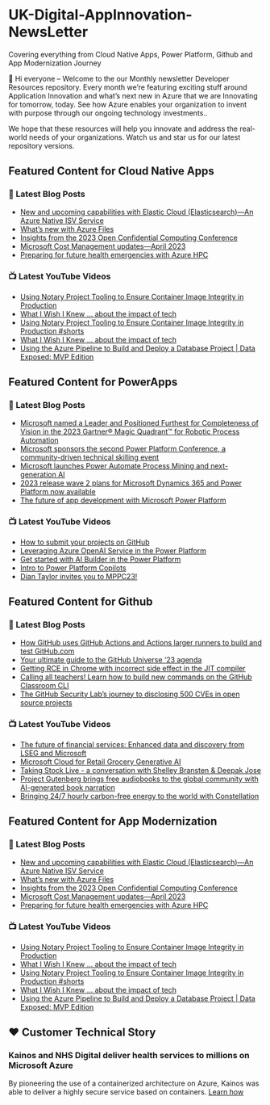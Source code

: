 # UK-Digital-AppInnovation-NewsLetter

Covering everything from Cloud Native Apps, Power Platform, Github and App Modernization Journey

👋 Hi everyone – Welcome to the our Monthly newsletter Developer Resources repository. Every month we’re featuring exciting stuff around Application Innovation and what’s next new in Azure that we are Innovating for tomorrow, today. See how Azure enables your organization to invent with purpose through our ongoing technology investments..


We hope that these resources will help you innovate and address the real-world needs of your organizations. Watch us and star us for our latest repository versions.

## Featured Content for Cloud Native Apps


### 📝 Latest Blog Posts

    
<!-- BLOGCNA:START -->
- [New and upcoming capabilities with Elastic Cloud (Elasticsearch)—An Azure Native ISV Service](https://azure.microsoft.com/blog/new-and-upcoming-capabilities-with-elastic-cloud-elasticsearch-an-azure-native-isv-service/)
- [What’s new with Azure Files](https://azure.microsoft.com/blog/what-s-new-with-azure-files/)
- [Insights from the 2023 Open Confidential Computing Conference](https://azure.microsoft.com/blog/insights-from-the-2023-open-confidential-computing-conference/)
- [Microsoft Cost Management updates—April 2023](https://azure.microsoft.com/blog/microsoft-cost-management-updates-april-2023/)
- [Preparing for future health emergencies with Azure HPC ](https://azure.microsoft.com/blog/preparing-for-future-health-emergencies-with-azure-hpc/)
<!-- BLOGCNA:END -->

### 📺 Latest YouTube Videos

 
<!-- YOUTUBECNA:START -->
- [Using Notary Project Tooling to Ensure Container Image Integrity in Production](https://www.youtube.com/watch?v=k5tsE19DKbQ)
- [What I Wish I Knew ... about the impact of tech](https://www.youtube.com/watch?v=h1fv0GSuEGA)
- [Using Notary Project Tooling to Ensure Container Image Integrity in Production #shorts](https://www.youtube.com/watch?v=1Qs1Pe_ym1k)
- [What I Wish I Knew ... about the impact of tech](https://www.youtube.com/watch?v=-sstR-8GT1I)
- [Using the Azure Pipeline to Build and Deploy a Database Project | Data Exposed: MVP Edition](https://www.youtube.com/watch?v=-y-T8jT2Zwk)
<!-- YOUTUBECNA:END -->

##  Featured Content for PowerApps
### 📝 Latest Blog Posts
<!-- BLOGPOWER:START -->
- [Microsoft named a Leader and Positioned Furthest for Completeness of Vision in the 2023 Gartner® Magic Quadrant™ for Robotic Process Automation](https://powerautomate.microsoft.com/en-us/blog/microsoft-named-a-leader-and-positioned-furthest-for-completeness-of-vision-in-the-2023-gartner-magic-quadrant-for-robotic-process-automation/)
- [Microsoft sponsors the second Power Platform Conference, a community-driven technical skilling event](https://cloudblogs.microsoft.com/powerplatform/2023/07/25/microsoft-sponsors-the-second-power-platform-conference-a-community-driven-technical-skilling-event/)
- [Microsoft launches Power Automate Process Mining and next-generation AI](https://cloudblogs.microsoft.com/powerplatform/2023/07/18/microsoft-launches-power-automate-process-mining-and-next-generation-ai/)
- [2023 release wave 2 plans for Microsoft Dynamics 365 and Power Platform now available](https://cloudblogs.microsoft.com/dynamics365/bdm/2023/07/18/2023-release-wave-2-plans-for-microsoft-dynamics-365-and-power-platform-now-available/)
- [The future of app development with Microsoft Power Platform](https://cloudblogs.microsoft.com/powerplatform/2023/05/23/the-future-of-app-development-with-microsoft-power-platform/)
<!-- BLOGPOWER:END -->
 ### 📺 Latest YouTube Videos
    
<!-- YOUTUBEPOWER:START -->
- [How to submit your projects on GitHub](https://www.youtube.com/watch?v=S5Zk_0lvAdM)
- [Leveraging Azure OpenAI Service in the Power Platform](https://www.youtube.com/watch?v=LbbEY2Juq90)
- [Get started with AI Builder in the Power Platform](https://www.youtube.com/watch?v=iEE7FTi05hE)
- [Intro to Power Platform Copilots](https://www.youtube.com/watch?v=-cU-1bpmk-k)
- [Dian Taylor invites you to MPPC23!](https://www.youtube.com/watch?v=SE0TScwsT4s)
<!-- YOUTUBEPOWER:END -->

##  Featured Content for Github
### 📝 Latest Blog Posts
<!-- BLOGGITHUB:START -->
- [How GitHub uses GitHub Actions and Actions larger runners to build and test GitHub.com](https://github.blog/2023-09-26-how-github-uses-github-actions-and-actions-larger-runners-to-build-and-test-github-com/)
- [Your ultimate guide to the GitHub Universe ‘23 agenda](https://github.blog/2023-09-26-your-ultimate-guide-to-the-github-universe-23-agenda/)
- [Getting RCE in Chrome with incorrect side effect in the JIT compiler](https://github.blog/2023-09-26-getting-rce-in-chrome-with-incorrect-side-effect-in-the-jit-compiler/)
- [Calling all teachers! Learn how to build new commands on the GitHub Classroom CLI](https://github.blog/2023-09-25-calling-all-teachers-learn-how-to-build-new-commands-on-the-github-classroom-cli/)
- [The GitHub Security Lab’s journey to disclosing 500 CVEs in open source projects](https://github.blog/2023-09-21-the-github-security-labs-journey-to-disclosing-500-cves-in-open-source-projects/)
<!-- BLOGGITHUB:END -->
### 📺 Latest YouTube Videos
<!-- YOUTUBEGITHUB:START -->
- [The future of financial services: Enhanced data and discovery from LSEG and Microsoft](https://www.youtube.com/watch?v=TM4ehzYyRPw)
- [Microsoft Cloud for Retail Grocery Generative AI](https://www.youtube.com/watch?v=f9V87NftLBA)
- [Taking Stock Live - a conversation with Shelley Bransten &amp; Deepak Jose](https://www.youtube.com/watch?v=-0oQVTXLa6o)
- [Project Gutenberg brings free audiobooks to the global community with AI-generated book narration](https://www.youtube.com/watch?v=iB01e1_xRgc)
- [Bringing 24/7 hourly carbon-free energy to the world with Constellation](https://www.youtube.com/watch?v=GEZc_4oZllM)
<!-- YOUTUBEGITHUB:END -->
##  Featured Content for App Modernization
### 📝 Latest Blog Posts
<!-- BLOGAPPMOD:START -->
- [New and upcoming capabilities with Elastic Cloud (Elasticsearch)—An Azure Native ISV Service](https://azure.microsoft.com/blog/new-and-upcoming-capabilities-with-elastic-cloud-elasticsearch-an-azure-native-isv-service/)
- [What’s new with Azure Files](https://azure.microsoft.com/blog/what-s-new-with-azure-files/)
- [Insights from the 2023 Open Confidential Computing Conference](https://azure.microsoft.com/blog/insights-from-the-2023-open-confidential-computing-conference/)
- [Microsoft Cost Management updates—April 2023](https://azure.microsoft.com/blog/microsoft-cost-management-updates-april-2023/)
- [Preparing for future health emergencies with Azure HPC ](https://azure.microsoft.com/blog/preparing-for-future-health-emergencies-with-azure-hpc/)
<!-- BLOGAPPMOD:END -->
### 📺 Latest YouTube Videos
<!-- YOUTUBEAPPMOD:START -->
- [Using Notary Project Tooling to Ensure Container Image Integrity in Production](https://www.youtube.com/watch?v=k5tsE19DKbQ)
- [What I Wish I Knew ... about the impact of tech](https://www.youtube.com/watch?v=h1fv0GSuEGA)
- [Using Notary Project Tooling to Ensure Container Image Integrity in Production #shorts](https://www.youtube.com/watch?v=1Qs1Pe_ym1k)
- [What I Wish I Knew ... about the impact of tech](https://www.youtube.com/watch?v=-sstR-8GT1I)
- [Using the Azure Pipeline to Build and Deploy a Database Project | Data Exposed: MVP Edition](https://www.youtube.com/watch?v=-y-T8jT2Zwk)
<!-- YOUTUBEAPPMOD:END -->


## ♥️ Customer Technical Story 

### Kainos and NHS Digital deliver health services to millions on Microsoft Azure

By pioneering the use of a containerized architecture on Azure, Kainos was able to deliver a highly secure service based on containers. [Learn how](https://customers.microsoft.com/en-us/story/1368348549535774520-kainos-and-nhs-digital-deliver-health-services-to-millions-on-microsoft-azure)

